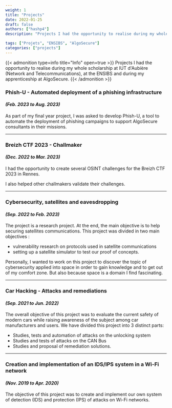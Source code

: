 ```yaml
---
weight: 1
title: "Projects"
date: 2022-01-25
draft: false
authors: ["hashp4"]
description: "Projects I had the opportunity to realise during my whole scholarship at IUT d'Aubière (Network and Telecommunications) and at the ENSIBS."

tags: ["Projets", "ENSIBS", "AlgoSecure"]
categories: ["projects"]
---
```


{{< admonition type=info title="Info" open=true >}}
Projects I had the opportunity to realise during my whole scholarship at IUT d'Aubière (Network and Telecommunications), at the ENSIBS and during my apprenticeship at AlgoSecure.
{{< /admonition >}}

### Phish-U - Automated deployment of a phishing infrastructure
<h4 style="font-style: italic;">(Feb. 2023 to Aug. 2023)</h4>

As part of my final year project, I was asked to develop Phish-U, a tool to automate the deployment of phishing campaigns to support AlgoSecure consultants in their missions.

---

### Breizh CTF 2023 - Challmaker
<h4 style="font-style: italic;">(Dec. 2022 to Mar. 2023)</h4>

I had the opportunity to create several OSINT challenges for the Breizh CTF 2023 in Rennes.

I also helped other challmakers validate their challenges.

---

### Cybersecurity, satellites and eavesdropping
<h4 style="font-style: italic;">(Sep. 2022 to Feb. 2023)</h4>

The project is a research project. At the end, the main objective is to help securing satellites communications. This project was divided in two main objectives :<br>
- vulnerability research on protocols used in satellite communications<br>
- setting up a satellite simulator to test our proof of concepts.<br>

Personally, I wanted to work on this project to discover the topic of cybersecurity applied into space in order to gain knowledge and to get out of my comfort zone. But also because space is a domain I find fascinating.

---

### Car Hacking - Attacks and remediations
<h4 style="font-style: italic;">(Sep. 2021 to Jun. 2022)</h4>

The overall objective of this project was to evaluate the current safety of modern cars while raising awareness of the subject among car manufacturers and users. We have divided this project into 3 distinct parts:
- Studies, tests and automation of attacks on the unlocking system
- Studies and tests of attacks on the CAN Bus
- Studies and proposal of remediation solutions.

---

### Creation and implementation of an IDS/IPS system in a Wi-Fi network
<h4 style="font-style: italic;">(Nov. 2019 to Apr. 2020)</h4>

The objective of this project was to create and implement our own system of detection (IDS) and protection (IPS) of attacks on Wi-Fi networks.
